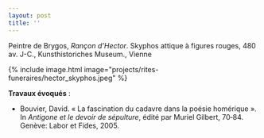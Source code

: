 ```yaml
---
layout: post
title: ''
---
```


Peintre de Brygos, <i>Rançon d’Hector</i>. Skyphos attique à figures rouges, 480 av. J-C., Kunsthistoriches Museum., Vienne

{% include image.html image="projects/rites-funeraires/hector_skyphos.jpeg" %}

**Travaux évoqués** : 
- Bouvier, David. «&nbsp;La fascination du cadavre dans la poésie homérique&nbsp;». In <i>Antigone et le devoir de sépulture</i>, édité par Muriel Gilbert, 70‑84. Genève: Labor et Fides, 2005.